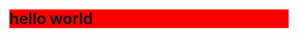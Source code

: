 <!DOCTYPE html>

<html lang="en" xmlns="http://www.w3.org/1999/xhtml">

<head>
<style>
  h1{
    background:red;
  }
</style>




  
</head>
<body>

<h1>hello world</h1>


</body>



</html>

